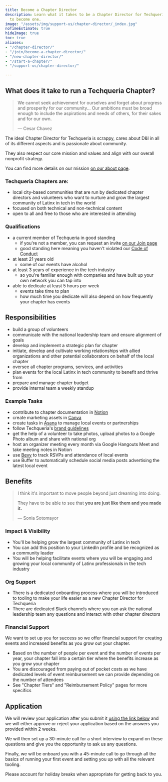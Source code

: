 ```yaml
---
title: Become a Chapter Director
description: Learn what it takes to be a Chapter Director for Techqueria and apply
  to become one.
image: "/assets/img/support-us/chapter-director/_index.jpg"
noTimeEstimate: true
hideImage: true
toc: true
aliases:
- "/chapter-director/"
- "/join/become-a-chapter-director/"
- "/new-chapter-director/"
- "/start-a-chapter/"
- "/support-us/chapter-director/"

---
```

## What does it take to run a Techqueria Chapter?

> We cannot seek achievement for ourselves and forget about progress and prosperity for our community... Our ambitions must be broad enough to include the aspirations and needs of others, for their sakes and for our own.
>
> — Cesar Chavez

The ideal Chapter Director for Techqueria is scrappy, cares about D&I in all of its different aspects and is passionate about community.

They also respect our core mission and values and align with our overall nonprofit strategy.

You can find more details on our mission [on our about page](/about/).

### Techqueria Chapters are:

* local city-based communities that are run by dedicated chapter directors and volunteers who want to nurture and grow the largest community of Latinx in tech in the world
* focused on both technical and non-technical content
* open to all and free to those who are interested in attending

### Qualifications

* a current member of Techqueria in good standing
  * if you're not a member, you can request an invite [on our Join page](/join/)
  * good standing here meaning you haven't violated our [Code of Conduct](/about/code-of-conduct/)
* at least 21 years old
  * some of our events have alcohol
* at least 3 years of experience in the tech industry
  * so you're familiar enough with companies and have built up your own network you can tap into
* able to dedicate at least 5 hours per week
  * events take time to plan
  * how much time you dedicate will also depend on how frequently your chapter has events

## Responsibilities

* build a group of volunteers
* communicate with the national leadership team and ensure alignment of goals
* develop and implement a strategic plan for chapter
* initiate, develop and cultivate working relationships with allied organizations and other potential collaborators on behalf of the local chapter
* oversee all chapter programs, services, and activities
* plan events for the local Latinx in tech community to benefit and thrive from
* prepare and manage chapter budget
* provide internal team a weekly standup

### Example Tasks

* contribute to chapter documentation in [Notion](https://notion.so)
* create marketing assets in [Canva](https://canva.com)
* create tasks in [Asana](https://asana.com) to manage local events or partnerships
* follow Techqueria's [brand guidelines](/brand/)
* get the help of a volunteer to take photos, upload photos to a Google Photo album and share with national org
* host an organizer meeting every month via Google Hangouts Meet and take meeting notes in Notion
* use [Bevy](https://events.techqueria.org) to track RSVPs and attendance of local events
* use Buffer to automatically schedule social media posts advertising the latest local event

## Benefits

> I think it's important to move people beyond just dreaming into doing.
>
> They have to be able to see that **you are just like them and you made it.**
>
> — Sonia Sotomayor

### Impact & Visibility

* You'll be helping grow the largest community of Latinx in tech
* You can add this position to your LinkedIn profile and be recognized as a community leader
* You will be helping facilitate events where you will be engaging and growing your local community of Latinx professionals in the tech industry

### Org Support

* There is a dedicated onboarding process where you will be introduced to tooling to make your life easier as a new Chapter Director for Techqueria
* There are dedicated Slack channels where you can ask the national leadership team any questions and interact with other chapter directors

### Financial Support

We want to set up you for success so we offer financial support for creating events and increased benefits as you grow out your chapter.

* Based on the number of people per event and the number of events per year, your chapter fall into a certain tier where the benefits increase as you grow your chapter
* You are discouraged from paying out of pocket costs as we have dedicated levels of event reimbursement we can provide depending on the number of attendees
* See "Chapter Tiers" and "Reimbursement Policy" pages for more specifics

## Application

We will review your application after you submit it [using the link below](/support-us/chapter-director/application/) and we will either approve or reject your application based on the answers you provided within 2 weeks.

We will then set up a 30-minute call for a short interview to expand on these questions and give you the opportunity to ask us any questions.

Finally, we will be onboard you with a 45-minute call to go through all the basics of running your first event and setting you up with all the relevant tooling.

Please account for holiday breaks when appropriate for getting back to you.